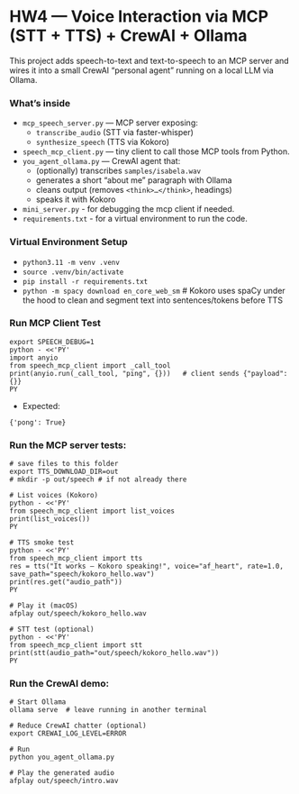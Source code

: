 # HW4 — Voice Interaction via MCP (STT + TTS) + CrewAI + Ollama

This project adds speech-to-text and text-to-speech to an MCP server and wires it into a small CrewAI “personal agent” running on a local LLM via Ollama.

### What’s inside
- `mcp_speech_server.py` — MCP server exposing:
  - `transcribe_audio` (STT via faster-whisper)
  - `synthesize_speech` (TTS via Kokoro)
- `speech_mcp_client.py` — tiny client to call those MCP tools from Python.
- `you_agent_ollama.py` — CrewAI agent that:
  - (optionally) transcribes `samples/isabela.wav`
  - generates a short “about me” paragraph with Ollama
  - cleans output (removes `<think>…</think>`, headings)
  - speaks it with Kokoro
- `mini_server.py` - for debugging the mcp client if needed.
- `requirements.txt` - for a virtual environment to run the code.

### Virtual Environment Setup
- `python3.11 -m venv .venv`
- `source .venv/bin/activate`
- `pip install -r requirements.txt`
- `python -m spacy download en_core_web_sm` # Kokoro uses spaCy under the hood to clean and segment text into sentences/tokens before TTS

### Run MCP Client Test
```
export SPEECH_DEBUG=1
python - <<'PY'
import anyio
from speech_mcp_client import _call_tool
print(anyio.run(_call_tool, "ping", {}))   # client sends {"payload": {}}
PY

```
- Expected:
```
{'pong': True}
```

### Run the MCP server tests:
```
# save files to this folder
export TTS_DOWNLOAD_DIR=out
# mkdir -p out/speech # if not already there

# List voices (Kokoro)
python - <<'PY'
from speech_mcp_client import list_voices
print(list_voices())
PY

# TTS smoke test
python - <<'PY'
from speech_mcp_client import tts
res = tts("It works — Kokoro speaking!", voice="af_heart", rate=1.0, save_path="speech/kokoro_hello.wav")
print(res.get("audio_path"))
PY

# Play it (macOS)
afplay out/speech/kokoro_hello.wav

# STT test (optional)
python - <<'PY'
from speech_mcp_client import stt
print(stt(audio_path="out/speech/kokoro_hello.wav"))
PY

```

### Run the CrewAI demo:
```
# Start Ollama
ollama serve  # leave running in another terminal

# Reduce CrewAI chatter (optional)
export CREWAI_LOG_LEVEL=ERROR

# Run
python you_agent_ollama.py

# Play the generated audio
afplay out/speech/intro.wav

```
